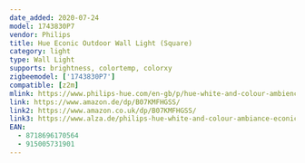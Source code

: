 ```yaml
---
date_added: 2020-07-24
model: 1743830P7
vendor: Philips
title: Hue Econic Outdoor Wall Light (Square)
category: light
type: Wall Light
supports: brightness, colortemp, colorxy
zigbeemodel: ['1743830P7']
compatible: [z2m]
mlink: https://www.philips-hue.com/en-gb/p/hue-white-and-colour-ambience-econic-outdoor-wall-light/1743830P7
link: https://www.amazon.de/dp/B07KMFHGSS/
link2: https://www.amazon.co.uk/dp/B07KMFHGSS/
link3: https://www.alza.de/philips-hue-white-and-colour-ambiance-econic-1743830p7-d5553537.htm
EAN: 
  - 8718696170564
  - 915005731901
---
```

